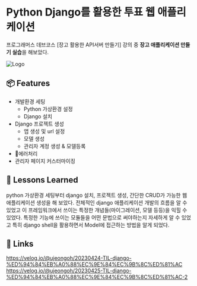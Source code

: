 
# Python Django를 활용한 투표 웹 애플리케이션
프로그래머스 데브코스 [장고 활용한 API서버 만들기] 강의 중 **장고 애플리케이션 만들기 실습**을 해보았다.



![Logo](https://i0.wp.com/hanamon.kr/wp-content/uploads/2021/05/django.jpeg?fit=1280%2C720&ssl=1)


## 📦  Features

- 개발환경 세팅 
    - Python 가상환경 설정
    - Django 설치   
- Django 프로젝트 생성
    - 앱 생성 및 url 설정
    - 모델 생성
    - 관리자 계정 생성 & 모델등록
- 에러처리
- 관리자 페이지 커스터마이징


## 🤔 Lessons Learned
python 가상환경 세팅부터 django 설치, 프로젝트 생성, 간단한 CRUD가 가능한 웹 애플리케이션 생성을 해 보았다.
전체적인 django 애플리케이션 개발의 흐름을 알 수 있었고 이 프레임워크에서 쓰이는 특정한 개념들(마이그레이션, 모델 등등)을 익힐 수 있었다. 특정한 기능에 쓰이는 모듈들을 어떤 문법으로 써야하는지 자세하게 알 수 있었고 특히 django shell을 활용하면서 Model에 접근하는 방법을 알게 되었다. 


## 🔗 Links
https://velog.io/@ujeongoh/20230424-TIL-django-%ED%94%84%EB%A0%88%EC%9E%84%EC%9B%8C%ED%81%AC
https://velog.io/@ujeongoh/20230425-TIL-django-%ED%94%84%EB%A0%88%EC%9E%84%EC%9B%8C%ED%81%AC-2
